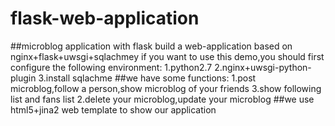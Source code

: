 # flask-web-application
##microblog application with flask
   build a web-application based on nginx+flask+uwsgi+sqlachmey
   if you want to use this demo,you should first configure the following environment:
   1.python2.7
   2.nginx+uwsgi-python-plugin
   3.install sqlachme
##we have some functions:
   1.post microblog,follow a person,show microblog of your friends
   3.show following list and fans list
   2.delete your microblog,update your microblog
##we use html5+jina2 web template to show our application
